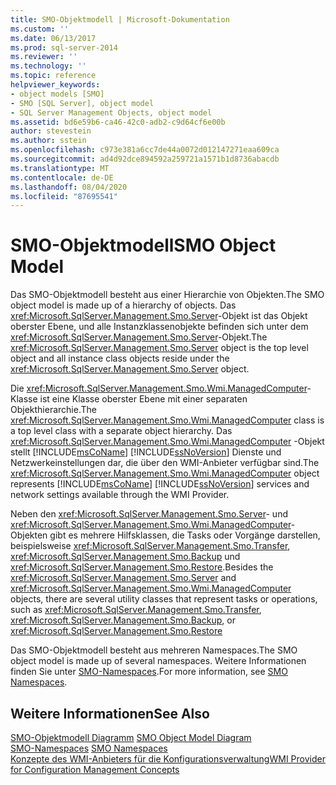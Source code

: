 ```yaml
---
title: SMO-Objektmodell | Microsoft-Dokumentation
ms.custom: ''
ms.date: 06/13/2017
ms.prod: sql-server-2014
ms.reviewer: ''
ms.technology: ''
ms.topic: reference
helpviewer_keywords:
- object models [SMO]
- SMO [SQL Server], object model
- SQL Server Management Objects, object model
ms.assetid: bd6e59b6-ca46-42c0-adb2-c9d64cf6e00b
author: stevestein
ms.author: sstein
ms.openlocfilehash: c973e381a6cc7de44a0072d012147271eaa609ca
ms.sourcegitcommit: ad4d92dce894592a259721a1571b1d8736abacdb
ms.translationtype: MT
ms.contentlocale: de-DE
ms.lasthandoff: 08/04/2020
ms.locfileid: "87695541"
---
```

# <a name="smo-object-model"></a><span data-ttu-id="91df6-102">SMO-Objektmodell</span><span class="sxs-lookup"><span data-stu-id="91df6-102">SMO Object Model</span></span>
  <span data-ttu-id="91df6-103">Das SMO-Objektmodell besteht aus einer Hierarchie von Objekten.</span><span class="sxs-lookup"><span data-stu-id="91df6-103">The SMO object model is made up of a hierarchy of objects.</span></span> <span data-ttu-id="91df6-104">Das <xref:Microsoft.SqlServer.Management.Smo.Server>-Objekt ist das Objekt oberster Ebene, und alle Instanzklassenobjekte befinden sich unter dem <xref:Microsoft.SqlServer.Management.Smo.Server>-Objekt.</span><span class="sxs-lookup"><span data-stu-id="91df6-104">The <xref:Microsoft.SqlServer.Management.Smo.Server> object is the top level object and all instance class objects reside under the <xref:Microsoft.SqlServer.Management.Smo.Server> object.</span></span>  
  
 <span data-ttu-id="91df6-105">Die <xref:Microsoft.SqlServer.Management.Smo.Wmi.ManagedComputer>-Klasse ist eine Klasse oberster Ebene mit einer separaten Objekthierarchie.</span><span class="sxs-lookup"><span data-stu-id="91df6-105">The <xref:Microsoft.SqlServer.Management.Smo.Wmi.ManagedComputer> class is a top level class with a separate object hierarchy.</span></span> <span data-ttu-id="91df6-106">Das <xref:Microsoft.SqlServer.Management.Smo.Wmi.ManagedComputer> -Objekt stellt [!INCLUDE[msCoName](../../includes/msconame-md.md)] [!INCLUDE[ssNoVersion](../../includes/ssnoversion-md.md)] Dienste und Netzwerkeinstellungen dar, die über den WMI-Anbieter verfügbar sind.</span><span class="sxs-lookup"><span data-stu-id="91df6-106">The <xref:Microsoft.SqlServer.Management.Smo.Wmi.ManagedComputer> object represents [!INCLUDE[msCoName](../../includes/msconame-md.md)] [!INCLUDE[ssNoVersion](../../includes/ssnoversion-md.md)] services and network settings available through the WMI Provider.</span></span>  
  
 <span data-ttu-id="91df6-107">Neben den <xref:Microsoft.SqlServer.Management.Smo.Server>- und <xref:Microsoft.SqlServer.Management.Smo.Wmi.ManagedComputer>-Objekten gibt es mehrere Hilfsklassen, die Tasks oder Vorgänge darstellen, beispielsweise <xref:Microsoft.SqlServer.Management.Smo.Transfer>, <xref:Microsoft.SqlServer.Management.Smo.Backup> und <xref:Microsoft.SqlServer.Management.Smo.Restore>.</span><span class="sxs-lookup"><span data-stu-id="91df6-107">Besides the <xref:Microsoft.SqlServer.Management.Smo.Server> and <xref:Microsoft.SqlServer.Management.Smo.Wmi.ManagedComputer> objects, there are several utility classes that represent tasks or operations, such as <xref:Microsoft.SqlServer.Management.Smo.Transfer>, <xref:Microsoft.SqlServer.Management.Smo.Backup>, or <xref:Microsoft.SqlServer.Management.Smo.Restore></span></span>  
  
 <span data-ttu-id="91df6-108">Das SMO-Objektmodell besteht aus mehreren Namespaces.</span><span class="sxs-lookup"><span data-stu-id="91df6-108">The SMO object model is made up of several namespaces.</span></span> <span data-ttu-id="91df6-109">Weitere Informationen finden Sie unter [SMO-Namespaces](smo-object-model-namespaces.md).</span><span class="sxs-lookup"><span data-stu-id="91df6-109">For more information, see [SMO Namespaces](smo-object-model-namespaces.md).</span></span>  
  
## <a name="see-also"></a><span data-ttu-id="91df6-110">Weitere Informationen</span><span class="sxs-lookup"><span data-stu-id="91df6-110">See Also</span></span>  
 <span data-ttu-id="91df6-111">[SMO-Objektmodell Diagramm](smo-object-model-diagram.md) </span><span class="sxs-lookup"><span data-stu-id="91df6-111">[SMO Object Model Diagram](smo-object-model-diagram.md) </span></span>  
 <span data-ttu-id="91df6-112">[SMO-Namespaces](smo-object-model-namespaces.md) </span><span class="sxs-lookup"><span data-stu-id="91df6-112">[SMO Namespaces](smo-object-model-namespaces.md) </span></span>  
 [<span data-ttu-id="91df6-113">Konzepte des WMI-Anbieters für die Konfigurationsverwaltung</span><span class="sxs-lookup"><span data-stu-id="91df6-113">WMI Provider for Configuration Management Concepts</span></span>](../wmi-provider-configuration/wmi-provider-for-configuration-management.md)  
  
  
